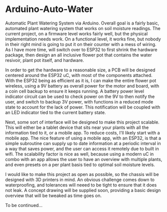 # Arduino-Auto-Water
Automatic Plant Watering System via Arduino. Overall goal is a fairly basic, automated plant watering system that works on soil moisture readings. The current project, on a firmware level works fairly well, but the physical implementation needs work. On a functional level, it works fine, but nobody in their right mind is going to put it on their counter with a mess of wiring.
As I have more time, will switch over to ESP32 to first shrink the hardware package, then design an all inclusive flower pot that contains the water resivoir, plant pot itself, and hardware.


In order to get the hardware to a reasonable size, a PCB will be designed centered around the ESP32 uC, with most of the components attached. With the ESP32 being as efficient as it is, I can make the entire flower pot wireless, using a 9V battery as overall power for the motor and board, with a coin cell backup to ensure it keeps running. 
A battery power level indicator circuit can be used to check power on the 9V to then notify the user, and switch to backup 3V power, with functions in a reduced mode state to account for the lack of power.
This notification will be coupled with an LED indicator tied to the current battery state.


Next, some sort of interface will be designed to make this project scalable. This will either be a tablet device that sits near your plants with all the information tied to it, or a mobile app. To reduce costs, I'll likely start with a mobile app.
The nice feature of using a mobile app, with an ESP32, is that a simple subroutine can supply up to date information at a periodic interval in a way that saves power, and the user can access it remotely due to built in wifi.
The scalability factor is nice as well, because using a modern uC in combo with an app allows the user to have an overview with multiple plants, and even presets on a per plant basis tied to optimal soil moisture levels. 


I would like to make this project as open as possible, so the chassis will be designed with 3D printers in mind. An obvious challenge comes down to waterproofing, and tolerances will neeed to be tight to ensure that it does not leak.
A concept drawing will be supplied soon, providing a basic design overview that will be tweaked as time goes on.  


To be continued...
